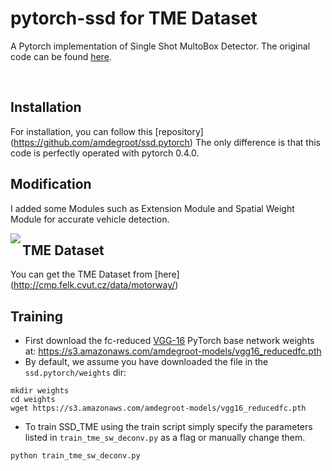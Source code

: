 # pytorch-ssd for TME Dataset

A Pytorch implementation of Single Shot MultoBox Detector. The original code can be found [here](https://github.com/qijiezhao/pytorch-ssd). 


&nbsp;
&nbsp;

## Installation
For installation, you can follow this [repository] (https://github.com/amdegroot/ssd.pytorch)
The only difference is that this code is perfectly operated with pytorch 0.4.0.

## Modification
I added some Modules such as Extension Module and Spatial Weight Module for accurate vehicle detection.

<img align="left" src= "https://github.com/kimna4/SSD_TME/blob/master/doc/ssd_tme.png">

## TME Dataset
You can get the TME Dataset from [here] (http://cmp.felk.cvut.cz/data/motorway/)


## Training 
- First download the fc-reduced [VGG-16](https://arxiv.org/abs/1409.1556) PyTorch base network weights at:              https://s3.amazonaws.com/amdegroot-models/vgg16_reducedfc.pth
- By default, we assume you have downloaded the file in the `ssd.pytorch/weights` dir:

```Shell
mkdir weights
cd weights
wget https://s3.amazonaws.com/amdegroot-models/vgg16_reducedfc.pth
```

- To train SSD_TME using the train script simply specify the parameters listed in `train_tme_sw_deconv.py` as a flag or manually change them.

```Shell
python train_tme_sw_deconv.py
```



